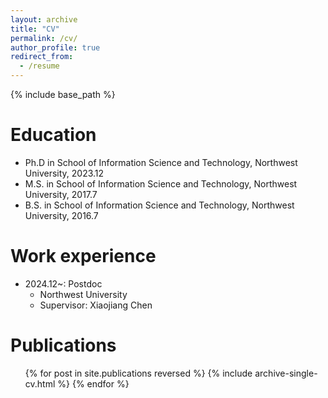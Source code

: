 ```yaml
---
layout: archive
title: "CV"
permalink: /cv/
author_profile: true
redirect_from:
  - /resume
---
```


{% include base_path %}

Education
======
* Ph.D in School of Information Science and Technology, Northwest University, 2023.12
* M.S. in School of Information Science and Technology, Northwest University, 2017.7
* B.S. in School of Information Science and Technology, Northwest University, 2016.7

Work experience
======
* 2024.12~: Postdoc
  * Northwest University
  * Supervisor: Xiaojiang Chen



Publications
======
  <ul>{% for post in site.publications reversed %}
    {% include archive-single-cv.html %}
  {% endfor %}</ul>
  

